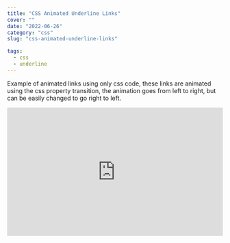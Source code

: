 ```yaml
---
title: "CSS Animated Underline Links"
cover: ""
date: "2022-06-26"
category: "css"
slug: "css-animated-underline-links"

tags:
  - css
  - underline
---
```



Example of animated links using only css code, these links are animated using the css property transition, the animation goes from left to right, but can be easily changed to go right to left.


<iframe height="300" style="width: 100%;" scrolling="no" title="Animated Underlines" src="https://codepen.io/VarunJ/embed/ggJbgQ?default-tab=html%2Cresult" frameborder="no" loading="lazy" allowtransparency="true" allowfullscreen="true">
  See the Pen <a href="https://codepen.io/VarunJ/pen/ggJbgQ">
  Animated Underlines</a> by Varun Jhajharia (<a href="https://codepen.io/VarunJ">@VarunJ</a>)
  on <a href="https://codepen.io">CodePen</a>.
</iframe>
